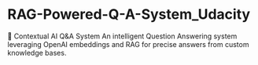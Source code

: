# RAG-Powered-Q-A-System_Udacity
🚀 Contextual AI Q&amp;A System An intelligent Question Answering system leveraging OpenAI embeddings and RAG for precise answers from custom knowledge bases.
